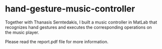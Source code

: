 # hand-gesture-music-controller
Together with Thanasis Serntedakis, I built a music controller in MatLab that recognizes hand gestures and executes the corresponding operations on the music player.

Please read the report.pdf file for more information.
